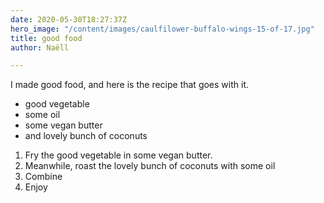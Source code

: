 ```yaml
---
date: 2020-05-30T18:27:37Z
hero_image: "/content/images/caulfilower-buffalo-wings-15-of-17.jpg"
title: good food
author: Naëll

---
```

I made good food, and here is the recipe that goes with it.

* good vegetable
* some oil
* some vegan butter
* and lovely bunch of coconuts

1. Fry the good vegetable in some vegan butter.
2. Meanwhile, roast the lovely bunch of coconuts with some oil
3. Combine
4. Enjoy